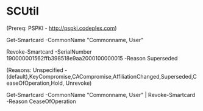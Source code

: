 # SCUtil

(Prereq: PSPKI - http://pspki.codeplex.com)

Get-Smartcard -CommonName "Commonname, User"

Revoke-Smartcard -SerialNumber 190000001562ffb398518e9aa2000100000015 -Reason Superseded

(Reasons: Unspecified - (default),KeyCompromise,CACompromise,AffiliationChanged,Superseded,CeaseOfOperation,Hold, Unrevoke)

Get-Smartcard -CommonName "Commonname, User" | Revoke-Smartcard -Reason CeaseOfOperation
